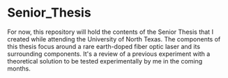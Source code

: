 # Senior_Thesis
For now, this repository will hold the contents of the Senior Thesis that I created while attending the University of North Texas. The components of this thesis focus around a rare earth-doped fiber optic laser and its surrounding components. It's a review of a previous experiment with a theoretical solution to be tested experimentally by me in the coming months. 
